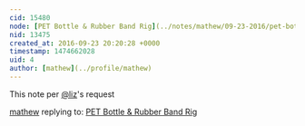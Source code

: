 ```yaml
---
cid: 15480
node: [PET Bottle & Rubber Band Rig](../notes/mathew/09-23-2016/pet-bottle-rubber-band-rig-wiki-page-as-research-note)
nid: 13475
created_at: 2016-09-23 20:20:28 +0000
timestamp: 1474662028
uid: 4
author: [mathew](../profile/mathew)
---
```


This note per [@liz](/profile/liz)'s request

[mathew](../profile/mathew) replying to: [PET Bottle & Rubber Band Rig](../notes/mathew/09-23-2016/pet-bottle-rubber-band-rig-wiki-page-as-research-note)

